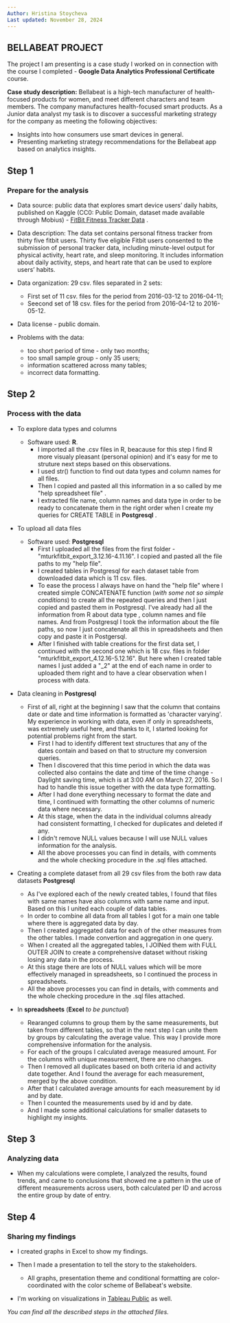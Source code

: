 ```yaml
--- 
Author: Hristina Stoycheva
Last updated: November 28, 2024
---
```



## BELLABEAT PROJECT

The project I am presenting is a case study I worked on in connection with the course I completed - **Google Data Analytics Professional Certificate** course.

**Case study description:**
Bellabeat is a high-tech manufacturer of health-focused products for women, and meet different characters and team members.
The company manufactures health-focused smart products.
As a Junior data analyst my task is to discover a successful marketing strategy for the company as meeting the following objectives:
* Insights into how consumers use smart devices in general.
* Presenting marketing strategy recommendations for the Bellabeat app based on analytics insights.

## Step 1 
### Prepare for the analysis

* Data source: public data that explores smart device users’ daily habits, published on Kaggle (CC0: Public Domain, dataset made available through Mobius) - [FitBit Fitness Tracker Data](https://www.kaggle.com/datasets/arashnic/fitbit) .
  
* Data description: The data set contains personal fitness tracker from thirty five fitbit users. Thirty five eligible Fitbit users consented to the submission of personal tracker data, including minute-level output for physical activity, heart rate, and sleep monitoring. It includes information about daily activity, steps, and heart rate that can be used to explore users’ habits.
  
* Data organization: 29 csv. files separated in 2 sets:
  * First set of 11 csv. files for the period from 2016-03-12 to 2016-04-11;
  * Seecond set of 18 csv. files for the period from 2016-04-12 to 2016-05-12.

* Data license - public domain.

* Problems with the data:
  * too short period of time - only two months;
  * too small sample group - only 35 users;
  * information scattered across many tables;
  * incorrect data formatting.
 
## Step 2
### Process with the data

* To explore data types and columns
  * Software used: **R**.
    * I imported all the .csv files in R, beacause for this step I find R more visualy pleasant (personal opinion) and it's easy for me to struture next steps based on this observations.
    * I used str() function to find out data types and column names for all files.
    * Then I copied and pasted all this information in a so called by me "help spreadsheet file" .
    * I extracted file name, column names and data type in order to be ready to concatenate them in the right order when I create my queries for CREATE TABLE in **Postgresql** .

* To upload all data files
  * Software used: **Postgresql**
    * First I uploaded all the files from the first folder - "mturkfitbit_export_3.12.16-4.11.16". I copied and pasted all the file paths to my "help file".
    * I created tables in Postgresql for each dataset table from downloaded data which is 11 csv. files.
    * To ease the process I always have on hand the "help file" where I created simple CONCATENATE function (*with some not so simple conditions*) to create all the repeated queries and then I just copied and pasted them in Postgresql. I've already had all the information from R about data type , column names and file names. And from Postgresql I took the information about the file paths, so now I just concatenate all this in spreadsheets and then copy and paste it in Postgersql.
    * After I finished with table creations for the first data set, I continued with the second one which is 18 csv. files in folder "mturkfitbit_export_4.12.16-5.12.16". But here when I created table names I just added a "_2" at the end of each name in order to uploaded them right and to have a clear observation when I process with data.
   
* Data cleaning in **Postgresql**
  * First of all, right at the beginning I saw that the column that contains date or date and time information is formatted as 'character varying'. My experience in working with data, even if only in spreadsheets, was extremely useful here, and thanks to it, I started looking for potential problems right from the start.
    * First I had to identify different text structures that any of the dates contain and based on that to structure my conversion queries.
    * Then I discovered that this time period in which the data was collected also contains the date and time of the time change -Daylight saving time, which is at 3:00 AM on March 27, 2016. So I had to handle this issue together with the data type formatting.
    * After I had done everything necessary to format the date and time, I continued with formatting the other columns of numeric data where necessary.
    * At this stage, when the data in the individual columns already had consistent formatting, I checked for duplicates and deleted if any.
    * I didn't remove NULL values because I will use NULL values information for the analysis.
    * All the above processes you can find in details, with comments and the whole checking procedure in the .sql files attached.

* Creating a complete dataset from all 29 csv files from the both raw data datasets **Postgresql**
  * As I've explored each of the newly created tables, I found that files with same names have also columns with same name and input. Based on this I united each couple of data tables.
  *  In order to combine all data from all tables I got for a main one table where there is aggregated data by day.
  *  Then I created aggregated data for each of the other measures from the other tables. I made convertion and aggregation in one query.
  *  When I created all the aggregated tables, I JOINed them  with FULL OUTER JOIN to create a comprehensive dataset without risking losing any data in the process.
  *  At this stage there are lots of NULL values which will be more effectively managed in spreadsheets, so I continued the process in spreadsheets.
  *  All the above processes you can find in details, with comments and the whole checking procedure in the .sql files attached.

* In **spreadsheets** (**Excel** *to be punctual*)
  * Rearanged columns to group them by the same measurements, but taken from different tables, so that in the next step I can unite them by groups by calculating the average value. This way I provide more comprehensive information for the analysis.
  * For each of the groups I calculated average measured amount. For the columns with unique measurement, there are no changes.
  * Then I removed all duplicates based on both criteria id and activity date together. And I found the average for each measurement, merged by the above condition.
  * After that I calculated average amounts for each measurement by id and by date.
  * Then I counted the measurements used by id and by date.
  * And I made some additional calculations for smaller datasets to highlight my insights.

## Step 3
### Analyzing data
  * When my calculations were complete, I analyzed the results, found trends, and came to conclusions that showed me a pattern in the use of different measurements across users, both calculated per ID and across the entire group by date of entry.

## Step 4
### Sharing my findings
  * I created graphs in Excel to show my findings.
  * Then I made a presentation to tell the story to the stakeholders.
    * All graphs, presentation theme and conditional formatting are color-coordinated with the color scheme of Bellabeat's website.
   
* I'm working on visualizations in [Tableau Public](https://public.tableau.com/app/profile/hristina.stoycheva/vizzes) as well.

*You can find all the described steps in the attached files.*

